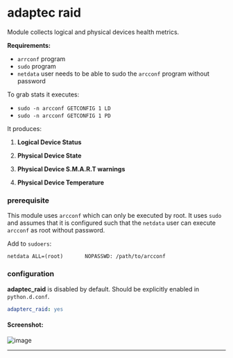 # adaptec raid

Module collects logical and physical devices health metrics.

**Requirements:**
* `arrconf` program
* `sudo` program
* `netdata` user needs to be able to sudo the `arcconf` program without password

To grab stats it executes:
 * `sudo -n arcconf GETCONFIG 1 LD`
 * `sudo -n arcconf GETCONFIG 1 PD`


It produces:

1. **Logical Device Status**

2. **Physical Device State**

3. **Physical Device S.M.A.R.T warnings**

4. **Physical Device Temperature**

### prerequisite
This module uses `arcconf` which can only be executed by root.  It uses
`sudo` and assumes that it is configured such that the `netdata` user can
execute `arcconf` as root without password.

Add to `sudoers`:

    netdata ALL=(root)       NOPASSWD: /path/to/arcconf

### configuration

 **adaptec_raid** is disabled by default. Should be explicitly enabled in `python.d.conf`.

```yaml
adapterc_raid: yes
```

#### Screenshot:

![image](https://user-images.githubusercontent.com/22274335/47278133-6d306680-d601-11e8-87c2-cc9c0f42d686.png)

---
